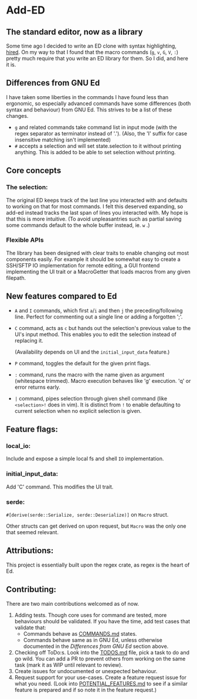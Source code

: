 # Add-ED

## The standard editor, now as a library

Some time ago I decided to write an ED clone with syntax highlighting,
[hired](https://github.com/sidju/hired). On my way to that I found that the
macro commands (`g`, `v`, `G`, `V`, `:`) pretty much require that you write an
ED library for them. So I did, and here it is.

## Differences from GNU Ed

I have taken some liberties in the commands I have found less than ergonomic, so
especially advanced commands have some differences (both syntax and behaviour)
from GNU Ed. This strives to be a list of these changes.

- `g` and related commands take command list in input mode (with the regex
  separator as terminator instead of '.').
  (Also, the 'I' suffix for case insensitive matching isn't implemented)
- `#` accepts a selection and will set state.selection to it without printing
  anything. This is added to be able to set selection without printing.

## Core concepts

### The selection:

The original ED keeps track of the last line you interacted with and defaults to
working on that for most commands. I felt this deserved expanding, so add-ed
instead tracks the last span of lines you interacted with. My hope is that this
is more intuitive. (To avoid unpleasantries such as partial saving some commands
default to the whole buffer instead, ie. `w` .)

### Flexible APIs

The library has been designed with clear traits to enable changing out most
components easily. For example it should be somewhat easy to create a SSH/SFTP
IO implementation for remote editing, a GUI frontend implementing the UI
trait or a MacroGetter that loads macros from any given filepath.

## New features compared to Ed

- `A` and `I` commands, which first `a`/`i` and then `j` the preceding/following
  line. Perfect for commenting out a single line or adding a forgotten ';'.
- `C` command, acts as `c` but hands out the selection's previous value to the
  UI's input method. This enables you to edit the selection instead of replacing
  it.

  (Availability depends on UI and the `initial_input_data` feature.)
- `P` command, toggles the default for the given print flags.
- `:` command, runs the macro with the name given as argument (whitespace
  trimmed). Macro execution behaves like 'g' execution. 'q' or error returns
  early.
- `|` command, pipes selection through given shell command (like `<selection>!`
  does in vim). It is distinct from `!` to enable defaulting to current
  selection when no explicit selection is given.

## Feature flags:

### local_io:

Include and expose a simple local fs and shell `IO` implementation.

### initial_input_data:

Add 'C' command. This modifies the UI trait.

### serde:

`#[derive(serde::Serialize, serde::Deserialize)]` on `Macro` struct.

Other structs can get derived on upon request, but `Macro` was the only one
that seemed relevant.

## Attributions:

This project is essentially built upon the regex crate, as regex is the heart of Ed.

## Contributing:

There are two main contributions welcomed as of now.

1. Adding tests. Though core uses for command are tested, more behaviours should
   be validated. If you have the time, add test cases that validate that:
   - Commands behave as [COMMANDS.md](COMMANDS.md) states.
   - Commands behave same as in GNU Ed, unless otherwise documented in the
     *Differences from GNU Ed* section above.
2. Checking off ToDo:s. Look into the [TODOS.md](TODOS.md) file, pick a task to
   do and go wild. You can add a PR to prevent others from working on the same
   task (mark it as WIP until relevant to review).
3. Create issues for undocumented or unexpected behaviour.
4. Request support for your use-cases. Create a feature request issue for what
   you need. (Look into [POTENTIAL_FEATURES.md](POTENTIAL_FEATURES.md) to see if
   a similar feature is prepared and if so note it in the feature request.)
